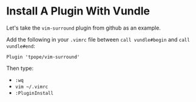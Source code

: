 # Install A Plugin With Vundle

Let's take the `vim-surround` plugin from github as an example.

Add the following in your `.vimrc` file between `call vundle#begin` and
`call vundle#end`:

```
Plugin 'tpope/vim-surround'
```

Then type:
- `:wq`
- `vim ~/.vimrc`
- `:PluginInstall`

